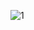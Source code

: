 ![1](https://user-images.githubusercontent.com/73426989/147347560-3d065330-6c0f-4cbb-8899-674a0bc39fe8.png)
